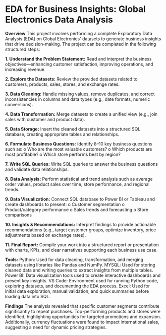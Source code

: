 # EDA for Business Insights: Global Electronics Data Analysis

**Overview**
This project involves performing a complete Exploratory Data Analysis (EDA) on Global Electronics' datasets to generate business insights that drive decision-making. The project can be completed in the following structured steps:

**1. Understand the Problem Statement:** Read and interpret the business objectives—enhancing customer satisfaction, improving operations, and increasing revenue.

**2. Explore the Datasets:** Review the provided datasets related to customers, products, sales, stores, and exchange rates.

**3. Data Cleaning:** Handle missing values, remove duplicates, and correct inconsistencies in columns and data types (e.g., date formats, numeric conversions).

**4. Data Transformation:** Merge datasets to create a unified view (e.g., join sales with customer and product data).

**5. Data Storage:** Insert the cleaned datasets into a structured SQL database, creating appropriate tables and relationships.

**6. Formulate Business Questions:** Identify 8–10 key business questions such as:
o	Who are the most valuable customers?
o	Which products are most profitable?
o	Which store performs best by region?

**7. Write SQL Queries:** Write SQL queries to answer the business questions and validate data relationships.

**8. Data Analysis:** Perform statistical and trend analysis such as average order values, product sales over time, store performance, and regional trends.

**9. Data Visualization:** Connect SQL database to Power BI or Tableau and create dashboards to present:
o	Customer segmentation
o	Product/category performance
o	Sales trends and forecasting
o	Store comparisons

**10. Insights & Recommendations:** Interpret findings to provide actionable recommendations (e.g., target customer groups, optimize inventory, price adjustments based on exchange rates).

**11. Final Report:** Compile your work into a structured report or presentation with charts, KPIs, and clear narratives supporting each business use case.

**Tools:**
Python: Used for data cleaning, transformation, and merging datasets using libraries like Pandas and NumPy.
MYSQL:  Used for storing cleaned data and writing queries to extract insights from multiple tables.
Power BI: Data visualization tools used to create interactive dashboards and present key insights.
VS Code: Environment used for running Python code, exploring datasets, and documenting the EDA process.
Excel: Used for initial data exploration, manual validation, and quick summaries before loading data into SQL.

**Findings**
The analysis revealed that specific customer segments contribute significantly to repeat purchases. Top-performing products and stores were identified, highlighting opportunities for targeted promotions and expansion. Additionally, currency fluctuations were found to impact international sales, suggesting a need for dynamic pricing strategies.
